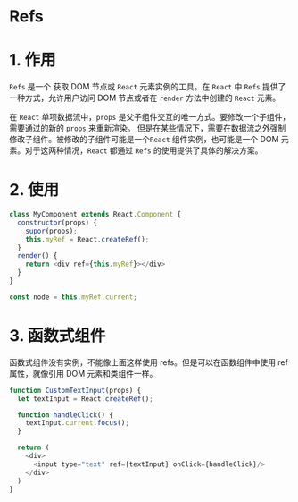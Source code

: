 # Refs

# 1. 作用
`Refs` 是一个 获取 DOM 节点或 `React` 元素实例的工具。在 `React` 中 `Refs` 提供了一种方式，允许用户访问 DOM 节点或者在 `render` 方法中创建的 `React` 元素。

在 `React` 单项数据流中，`props` 是父子组件交互的唯一方式。要修改一个子组件，需要通过的新的 `props` 来重新渲染。
但是在某些情况下，需要在数据流之外强制修改子组件。被修改的子组件可能是一个`React` 组件实例，也可能是一个 DOM 元素。对于这两种情况，`React` 都通过 `Refs` 的使用提供了具体的解决方案。

# 2. 使用
```js
class MyComponent extends React.Component {
  constructor(props) {
    supor(props);
    this.myRef = React.createRef();
  }
  render() {
    return <div ref={this.myRef}></div>
  }
}
```
```js
const node = this.myRef.current;
```

# 3. 函数式组件
函数式组件没有实例，不能像上面这样使用 refs。但是可以在函数组件中使用 ref 属性，就像引用 DOM 元素和类组件一样。
```js
function CustomTextInput(props) {
  let textInput = React.createRef();

  function handleClick() {
    textInput.current.focus();
  }

  return (
    <div>
      <input type="text" ref={textInput} onClick={handleClick}/>
    </div>
  )
}
```